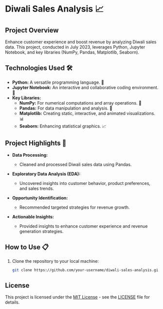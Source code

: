 # Diwali Sales Analysis 📈

## Project Overview

Enhance customer experience and boost revenue by analyzing Diwali sales data. This project, conducted in July 2023, leverages Python, Jupyter Notebook, and key libraries (NumPy, Pandas, Matplotlib, Seaborn).

## Technologies Used 🛠️

- **Python:** A versatile programming language. 🐍
- **Jupyter Notebook:** An interactive and collaborative coding environment. 📓
- **Key Libraries:**
  - **NumPy:** For numerical computations and array operations. 🧮
  - **Pandas:** For data manipulation and analysis. 🐼
  - **Matplotlib:** Creating static, interactive, and animated visualizations. 📊
  - **Seaborn:** Enhancing statistical graphics. 📈

## Project Highlights 🚀

- **Data Processing:**
  - Cleaned and processed Diwali sales data using Pandas.

- **Exploratory Data Analysis (EDA):**
  - Uncovered insights into customer behavior, product preferences, and sales trends.

- **Opportunity Identification:**
  - Recommended targeted strategies for revenue growth.

- **Actionable Insights:**
  - Provided insights to enhance customer experience and revenue generation strategies.

## How to Use 📋

1. Clone the repository to your local machine:
   ```bash
   git clone https://github.com/your-username/diwali-sales-analysis.git


## License

This project is licensed under the [MIT License](LICENSE) - see the [LICENSE](LICENSE) file for details.
